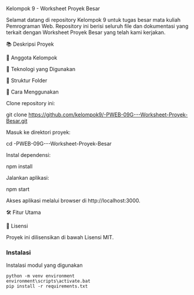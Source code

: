 Kelompok 9 - Worksheet Proyek Besar

Selamat datang di repository Kelompok 9 untuk tugas besar mata kuliah Pemrograman Web. Repository ini berisi seluruh file dan dokumentasi yang terkait dengan Worksheet Proyek Besar yang telah kami kerjakan.

📚 Deskripsi Proyek


👥 Anggota Kelompok


🚀 Teknologi yang Digunakan



📂 Struktur Folder



🔧 Cara Menggunakan

Clone repository ini:

git clone https://github.com/kelompok9/-PWEB-09G---Worksheet-Proyek-Besar.git

Masuk ke direktori proyek:

cd -PWEB-09G---Worksheet-Proyek-Besar

Instal dependensi:

npm install

Jalankan aplikasi:

npm start

Akses aplikasi melalui browser di http://localhost:3000.

🛠 Fitur Utama


📜 Lisensi

Proyek ini dilisensikan di bawah Lisensi MIT.



### Instalasi
Instalasi modul yang digunakan
```shell
python -m venv environment
environment\scripts\activate.bat
pip install -r requirements.txt
```